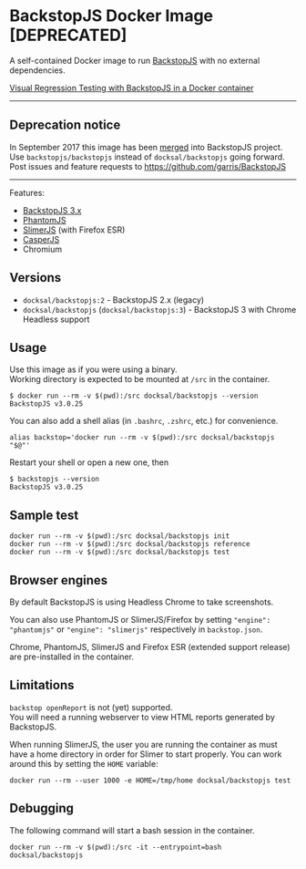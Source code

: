 # BackstopJS Docker Image [DEPRECATED]

A self-contained Docker image to run [BackstopJS](https://github.com/garris/BackstopJS) with no external dependencies.

[Visual Regression Testing with BackstopJS in a Docker container](https://blog.docksal.io/visual-regression-testing-with-backstopjs-in-a-docker-container-dfd1b9ae8582)

---

## Deprecation notice

In September 2017 this image has been [merged](https://github.com/garris/BackstopJS/pull/552) into BackstopJS project.  
Use `backstopjs/backstopjs` instead of `docksal/backstopjs` going forward.  
Post issues and feature requests to https://github.com/garris/BackstopJS

---

Features:

- [BackstopJS 3.x](https://github.com/garris/BackstopJS)
- [PhantomJS](http://phantomjs.org/)
- [SlimerJS](https://slimerjs.org/) (with Firefox ESR)
- [CasperJS](http://casperjs.org/)
- Chromium


## Versions

- `docksal/backstopjs:2` - BackstopJS 2.x (legacy)
- `docksal/backstopjs` (`docksal/backstopjs:3`) - BackstopJS 3 with Chrome Headless support


## Usage

Use this image as if you were using a binary.  
Working directory is expected to be mounted at `/src` in the container.

```
$ docker run --rm -v $(pwd):/src docksal/backstopjs --version
BackstopJS v3.0.25
```

You can also add a shell alias (in `.bashrc`, `.zshrc`, etc.) for convenience.

```
alias backstop='docker run --rm -v $(pwd):/src docksal/backstopjs "$@"'
```

Restart your shell or open a new one, then

```
$ backstopjs --version
BackstopJS v3.0.25
```


## Sample test

```
docker run --rm -v $(pwd):/src docksal/backstopjs init
docker run --rm -v $(pwd):/src docksal/backstopjs reference
docker run --rm -v $(pwd):/src docksal/backstopjs test
```


## Browser engines

By default BackstopJS is using Headless Chrome to take screenshots.

You can also use PhantomJS or SlimerJS/Firefox by setting `"engine": "phantomjs"` or `"engine": "slimerjs"` respectively 
in `backstop.json`.

Chrome, PhantomJS, SlimerJS and Firefox ESR (extended support release) are pre-installed in the container.


## Limitations

`backstop openReport` is not (yet) supported.  
You will need a running webserver to view HTML reports generated by BackstopJS.

When running SlimerJS, the user you are running the container as must have a home directory in order for Slimer 
to start properly. You can work around this by setting the `HOME` variable:

```
docker run --rm --user 1000 -e HOME=/tmp/home docksal/backstopjs test
```


## Debugging

The following command will start a bash session in the container.

```
docker run --rm -v $(pwd):/src -it --entrypoint=bash docksal/backstopjs
```
